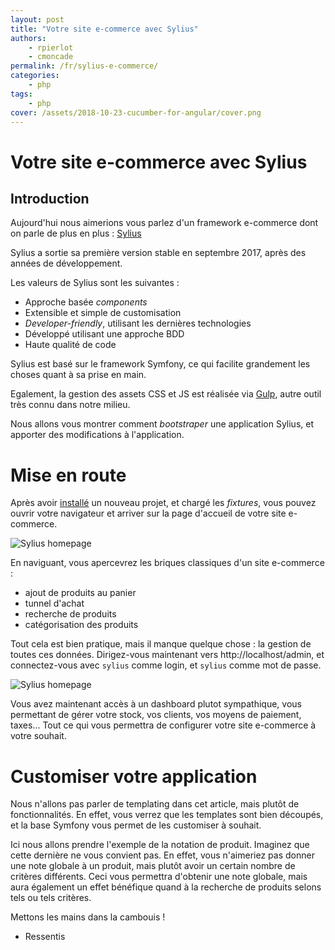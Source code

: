 ```yaml
---
layout: post
title: "Votre site e-commerce avec Sylius"
authors:
    - rpierlot
    - cmoncade
permalink: /fr/sylius-e-commerce/
categories:
    - php
tags:
    - php
cover: /assets/2018-10-23-cucumber-for-angular/cover.png
---
```

# Votre site e-commerce avec Sylius

## Introduction

Aujourd'hui nous aimerions vous parlez d'un framework e-commerce dont on parle de plus en plus : [Sylius](https://sylius.com/)

Sylius a sortie sa première version stable en septembre 2017, après des années de développement.

Les valeurs de Sylius sont les suivantes :

* Approche basée _components_
* Extensible et simple de customisation
* _Developer-friendly_, utilisant les dernières technologies
* Développé utilisant une approche BDD
* Haute qualité de code

Sylius est basé sur le framework Symfony, ce qui facilite grandement les choses quant à sa prise en main.

Egalement, la gestion des assets CSS et JS est réalisée via [Gulp](https://gulpjs.com), autre outil très connu dans notre milieu.

Nous allons vous montrer comment _bootstraper_ une application Sylius,
et apporter des modifications à l'application.

# Mise en route

Après avoir [installé](https://sylius.com/download/) un nouveau projet, et chargé les _fixtures_, vous pouvez ouvrir votre navigateur et arriver sur la page d'accueil de votre site e-commerce.

![Sylius homepage]({{site.baseurl}}/assets/2018-11-02-sylius/sylius_front.png)  

En naviguant, vous apercevrez les briques classiques d'un site e-commerce : 
* ajout de produits au panier
* tunnel d'achat
* recherche de produits
* catégorisation des produits

Tout cela est bien pratique, mais il manque quelque chose : la gestion de toutes ces données. 
Dirigez-vous maintenant vers http://localhost/admin, et connectez-vous avec `sylius` comme login, et `sylius` comme mot de passe.

![Sylius homepage]({{site.baseurl}}/assets/2018-11-02-sylius/sylius_admin.png)  

Vous avez maintenant accès à un dashboard plutot sympathique, vous permettant de gérer votre stock, vos clients, vos moyens de paiement, taxes... Tout ce qui vous permettra de configurer votre site e-commerce à votre souhait. 

# Customiser votre application

Nous n'allons pas parler de templating dans cet article, mais plutôt de fonctionnalités. En effet, vous verrez que les templates sont bien découpés, et la base Symfony vous permet de les customiser à souhait. 

Ici nous allons prendre l'exemple de la notation de produit. 
Imaginez que cette dernière ne vous convient pas. En effet, vous n'aimeriez pas donner une note globale à un produit, mais plutôt avoir un certain nombre 
de critères différents. Ceci vous permettra d'obtenir une note globale, mais aura également un effet bénéfique quand à la recherche de produits selons tels ou tels critères. 

Mettons les mains dans la cambouis !

  

- Ressentis


